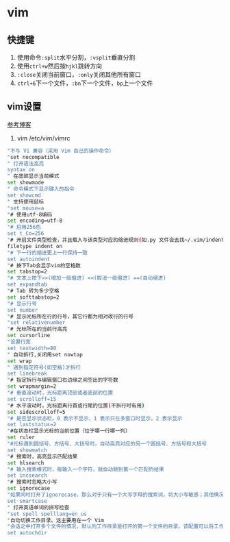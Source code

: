 # vim

## 快捷键

1. 使用命令`:split`水平分割，`:vsplit`垂直分割
2. 使用`ctrl+w`然后按`hjkl`跳转方向
3. `:close`关闭当前窗口，`:only`关闭其他所有窗口
4. `ctrl+6`下一个文件，`:bn`下一个文件，`bp`上一个文件

## vim设置

[参考博客](http://www.ruanyifeng.com/blog/2018/09/vimrc.html)

1. vim /etc/vim/vimrc
```bash
"不与 Vi 兼容（采用 Vim 自己的操作命令）
"set nocompatible
" 打开语法高亮
syntax on
" 在底部显示当前模式 
set showmode 
" 命令模式下显示键入的指令
set showcmd
" 支持使用鼠标
"set mouse=a
"# 使用utf-8编码
set encoding=utf-8
"# 启用256色
set t_Co=256
"# 开启文件类型检查，并且载入与该类型对应的缩进规则(如.py 文件会去找~/.vim/indent/python.vim)
filetype indent on
"# 下一行的缩进更上一行保持一致
set autoindent
"# 按下Tab会显示vim的空格数
set tabstop=2
"# 文本上按下>>(增加一级缩进) <<(取消一级缩进) ==(自动缩进)
set expandtab
"# Tab 转为多少空格
set softtabstop=2
"# 显示行号
set number
"# 显示光标所在行的行号，其它行都为相对改行的行号
"set relativenumber
"# 光标所在的当前行高亮
set cursorline
"设置行宽
set textwidth=80
" 自动拆行,关闭用set nowtap 
set wrap
" 遇到指定符号(如空格)才拆行
set linebreak
"# 指定拆行与编辑窗口右边缘之间空出的字符数
set wrapmargin=2
"# 垂直滚动时，光标距离顶部或者底部的位置
set scrolloff=15
"# 水平滚动时，光标距离行首或行尾的位置(不拆行时有用)
set sidescrolloff=5
"# 是否显示状态栏。0 表示不显示，1 表示只在多窗口时显示，2 表示显示
set laststatus=2
"#在状态栏显示光标的当前位置（位于哪一行哪一列）
set ruler
"#光标遇到圆括号、方括号、大括号时，自动高亮对应的另一个圆括号、方括号和大括号
set showmatch
"# 搜索时，高亮显示匹配结果
set hlsearch
"# 输入搜索模式时，每输入一个字符，就自动跳到第一个匹配的结果
set incsearch
"# 搜索时忽略大小写
set ignorecase		
"如果同时打开了ignorecase，那么对于只有一个大写字母的搜索词，将大小写敏感；其他情况都是大小写不敏感。比如，搜索Test时，将不匹配test；搜索test时，将匹配Test
set smartcase
" 打开英语单词的拼写检查
"set spell spelllang=en_us
"自动切换工作目录。这主要用在一个 Vim
"会话之中打开多个文件的情况，默认的工作目录是打开的第一个文件的目录。该配置可以将工作目录自动切换到，正在编辑的文件的目录
set autochdir
```